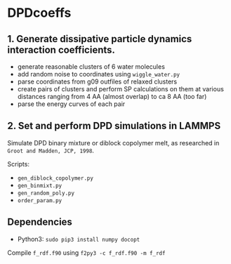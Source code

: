 # DPDcoeffs

## 1. Generate dissipative particle dynamics interaction coefficients.

* generate reasonable clusters of 6 water molecules
* add random noise to coordinates using `wiggle_water.py`
* parse coordinates from g09 outfiles of relaxed clusters
* create pairs of clusters and perform SP calculations on them at various distances
  ranging from 4 AA (almost overlap) to ca 8 AA (too far)
* parse the energy curves of each pair


## 2. Set and perform DPD simulations in LAMMPS

Simulate DPD binary mixture or diblock copolymer melt, as researched 
in `Groot and Madden, JCP, 1998`.

Scripts:
* `gen_diblock_copolymer.py`
* `gen_binmixt.py`
* `gen_random_poly.py`
* `order_param.py`

## Dependencies
* Python3: `sudo pip3 install numpy docopt`

Compile `f_rdf.f90` using `f2py3 -c f_rdf.f90 -m f_rdf`
